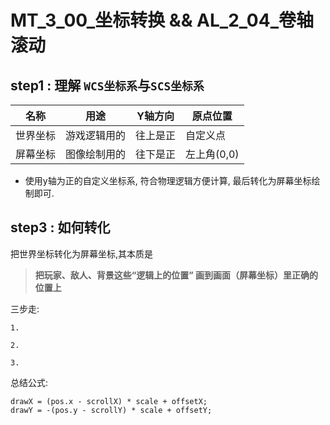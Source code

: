  # MT_3_00_坐标转换 && AL_2_04_卷轴滚动
 
 ## step1 :  理解 `WCS坐标系`与`SCS坐标系`

 | 名称        | 用途                | Y轴方向 | 原点位置        |
| --------- | ----------------- | ---- | ----------- |
| 世界坐标 | 游戏逻辑用的 | 往上是正 | 自定义点 |
| 屏幕坐标 | 图像绘制用的            | 往下是正 | 左上角(0,0)    |

- 使用y轴为正的自定义坐标系, 符合物理逻辑方便计算,  最后转化为屏幕坐标绘制即可.


## step3 : 如何转化

把世界坐标转化为屏幕坐标,其本质是

> **把玩家、敌人、背景这些“逻辑上的位置”  画到画面（屏幕坐标）里正确的位置上**

三步走:

    1. 
    
    2.

    3.

总结公式:

    drawX = (pos.x - scrollX) * scale + offsetX;
    drawY = -(pos.y - scrollY) * scale + offsetY;


